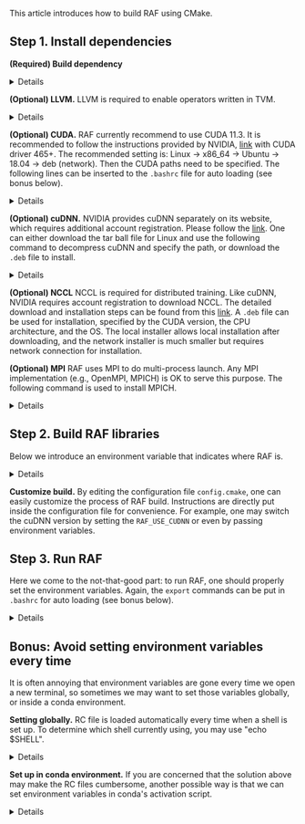 <!--- Copyright Amazon.com, Inc. or its affiliates. All Rights Reserved. -->
<!--- SPDX-License-Identifier: Apache-2.0  -->

This article introduces how to build RAF using CMake.

## Step 1. Install dependencies

**(Required) Build dependency**
<details>

```bash
sudo apt-get install ccache      # ccache is used to accelerate build
                     git
sudo snap install cmake --classic # hmm, cmake is required to run cmake
                                  # the cmake version installed by apt is too old
```

Note that if you are using Ubuntu 20.10 or below, the ccache version via apt is 3.7-.
Since ccache 4.0- does not support nvcc (CUDA compiler) well, it will result in
cache miss for CUDA source files (e.g., CUTLASS). It means you may need to rebuild
ALL CUTLASS source files everytime. To resolve this issue, you can manually build
and install ccache 4.0+. Here are the steps of building ccache 4.0:

```bash
wget https://github.com/ccache/ccache/releases/download/v4.0/ccache-4.0.tar.gz
tar -xzf ccache-4.0.tar.gz
cd ccache-4.0
mkdir build; cd build
cmake -DZSTD_FROM_INTERNET=ON -DCMAKE_BUILD_TYPE=Release ..
make
sudo make install
```

It is recommended to build ccache 4.0 on Ubuntu 18, because later versions
require later glibc and other system libraries.

</details>

**(Optional) LLVM.** LLVM is required to enable operators written in TVM.

<details>

```bash
sudo apt-key adv --fetch-keys https://apt.llvm.org/llvm-snapshot.gpg.key
sudo apt-get update
sudo apt-get install libllvm-8-ocaml-dev libllvm8 llvm-8 llvm-8-dev           \
                     llvm-8-doc llvm-8-examples llvm-8-runtime                \
                     clang-8 clang-tools-8 clang-8-doc libclang-common-8-dev  \
                     libclang-8-dev libclang1-8 clang-format-10               \
                     python-clang-8 libfuzzer-8-dev lldb-8 lld-8              \
                     libc++-8-dev libc++abi-8-dev libomp-8-dev clang-tidy-8
```

</details>

**(Optional) CUDA.** RAF currently recommend to use CUDA 11.3. 
It is recommended to follow the instructions provided by NVIDIA, [link](https://developer.nvidia.com/cuda-11.3.0-download-archive) with CUDA driver 465+.
The recommended setting is: Linux -> x86_64 -> Ubuntu -> 18.04 -> deb (network). 
Then the CUDA paths need to be specified. 
The following lines can be inserted to the `.bashrc` file for auto loading (see bonus below).

<details>

```bash
# this is for CUDA 11.3
export CUDA_HOME=/usr/local/cuda
export LD_LIBRARY_PATH=$LD_LIBRARY_PATH:/usr/local/cuda/lib64:/usr/local/cuda/extras/CUPTI/lib64
export PATH=$PATH:$CUDA_HOME/bin
```

</details>

**(Optional) cuDNN.** NVIDIA provides cuDNN separately on its website, which requires additional account registration. Please follow the [link](https://developer.nvidia.com/rdp/cudnn-download).
One can either download the tar ball file for Linux and use the following command to decompress cuDNN and specify the path, or download the `.deb` file to install.

<details>

```bash
tar zxvf cudnn-SOME-SUFFIX.tgz
```

</details>

**(Optional) NCCL** NCCL is required for distributed training.
Like cuDNN, NVIDIA requires account registration to download NCCL. The detailed download and installation steps can be found from this [link](https://docs.nvidia.com/deeplearning/nccl/install-guide/index.html#down).
A `.deb` file can be used for installation, specified by the CUDA version, the CPU architecture, and the OS.
The local installer allows local installation after downloading, and the network installer is much smaller but requires network connection for installation.

**(Optional) MPI** RAF uses MPI to do multi-process launch. 
Any MPI implementation (e.g., OpenMPI, MPICH) is OK to serve this purpose.
The following command is used to install MPICH.

<details>

```bash
sudo apt-get install mpich
```

</details>

## Step 2. Build RAF libraries

Below we introduce an environment variable that indicates where RAF is.

<details>

```bash
# Create the build directory
git clone https://github.com/meta-project/meta --recursive && cd meta
export RAF_HOME=$(pwd)
mkdir $RAF_HOME/build && cd $RAF_HOME/build
# Configuration file for CMake
cp ../cmake/config.cmake .
# Edit the configuration file
vim config.cmake
# Configure the project
cmake ..
# Finally let's trigger build
make -j$(nproc)
```

</details>

**Customize build.** By editing the configuration file `config.cmake`, one can easily customize the process of RAF build. Instructions are directly put inside the configuration file for convenience. For example, one may switch the cuDNN version by setting the `RAF_USE_CUDNN` or even by passing environment variables.

## Step 3. Run RAF

Here we come to the not-that-good part: to run RAF, one should properly set the environment variables.
Again, the `export` commands can be put in `.bashrc` for auto loading (see bonus below).

<details>

```bash
export PYTHONPATH=$RAF_HOME/python/:$RAF_HOME/3rdparty/tvm/topi/python:$RAF_HOME/3rdparty/tvm/python
export TVM_LIBRARY_PATH=$RAF_HOME/build/lib
# The following commands can verify if the environments are set up correctly.
python -c "import raf"
```

</details>

## Bonus: Avoid setting environment variables every time

It is often annoying that environment variables are gone every time we open a new terminal, so sometimes we may want to set those variables globally, or inside a conda environment.

**Setting globally.** RC file is loaded automatically every time when a shell is set up. To determine which shell currently using, you may use "echo $SHELL".

<details>

```bash
# If using bash
vim $HOME/.bashrc
# If using zsh
vim $HOME/.zshrc
# Adding the export commands to the end of those RC files
export RAF_HOME=PATH-TO-RAF
export PYTHONPATH=$RAF_HOME/python/:$RAF_HOME/3rdparty/tvm/topi/python:$RAF_HOME/3rdparty/tvm/python
export TVM_LIBRARY_PATH=$RAF_HOME/build/lib
```

</details>

**Set up in conda environment.** If you are concerned that the solution above may make the RC files cumbersome, another possible way is that we can set environment variables in conda's activation script.

<details>

```bash
# First, enter your conda environment
conda activate your-conda-env
# Put export commands into this file
mkdir -p $CONDA_PREFIX/etc/conda/activate.d/
vim $CONDA_PREFIX/etc/conda/activate.d/env_vars.sh
```

</details>
